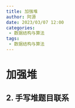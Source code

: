 ```yaml
---
title: 加强堆
author: 阿源
date: 2023/03/07 12:00
categories:
 - 数据结构与算法
tags:
 - 数据结构与算法
---
```

# 加强堆 

## 2. 手写堆题目联系
